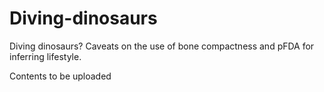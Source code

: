# Diving-dinosaurs
Diving dinosaurs? Caveats on the use of bone compactness and pFDA for inferring lifestyle.

Contents to be uploaded
